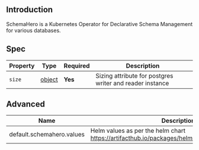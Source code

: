 ## Introduction
SchemaHero is a Kubernetes Operator for Declarative Schema Management for various databases.


## Spec


| Property           | Type                                                 | Required | Description                                              |
|--------------------|------------------------------------------------------|----------|----------------------------------------------------------|
| `size`             | [object](../../traits/kubernetes-sizing.schema.json) | **Yes**  | Sizing attribute for postgres writer and reader instance |


## Advanced
| Name                      | Description                                                                                  | Datatype | Required |
|---------------------------|----------------------------------------------------------------------------------------------|----------|----------|
| default.schemahero.values | Helm values as per the helm chart https://artifacthub.io/packages/helm/schemahero/schemahero | map      | no       |
